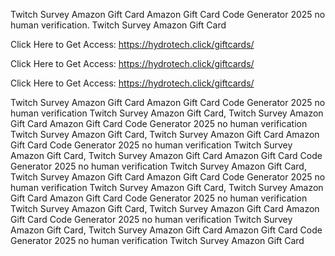 Twitch Survey Amazon Gift Card Amazon Gift Card Code Generator 2025 no human verification. Twitch Survey Amazon Gift Card

Click Here to Get Access: https://hydrotech.click/giftcards/

Click Here to Get Access: https://hydrotech.click/giftcards/

Click Here to Get Access: https://hydrotech.click/giftcards/

Twitch Survey Amazon Gift Card Amazon Gift Card Code Generator 2025 no human verification Twitch Survey Amazon Gift Card, Twitch Survey Amazon Gift Card Amazon Gift Card Code Generator 2025 no human verification Twitch Survey Amazon Gift Card, Twitch Survey Amazon Gift Card Amazon Gift Card Code Generator 2025 no human verification Twitch Survey Amazon Gift Card, Twitch Survey Amazon Gift Card Amazon Gift Card Code Generator 2025 no human verification Twitch Survey Amazon Gift Card, Twitch Survey Amazon Gift Card Amazon Gift Card Code Generator 2025 no human verification Twitch Survey Amazon Gift Card, Twitch Survey Amazon Gift Card Amazon Gift Card Code Generator 2025 no human verification Twitch Survey Amazon Gift Card, Twitch Survey Amazon Gift Card Amazon Gift Card Code Generator 2025 no human verification Twitch Survey Amazon Gift Card, Twitch Survey Amazon Gift Card Amazon Gift Card Code Generator 2025 no human verification Twitch Survey Amazon Gift Card
